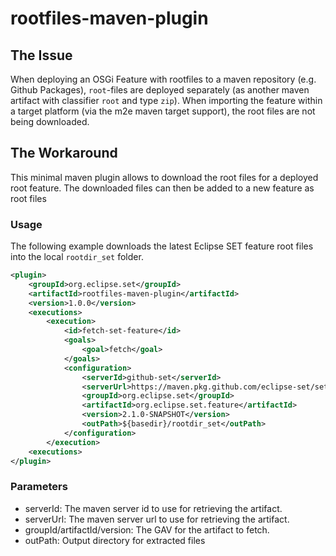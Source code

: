 # rootfiles-maven-plugin

## The Issue

When deploying an OSGi Feature with rootfiles to a maven repository (e.g. Github Packages), `root`-files are deployed separately (as another maven artifact with classifier `root` and type `zip`). When importing the feature within a target platform (via the m2e maven target support), the root files are not being downloaded.

## The Workaround

This minimal maven plugin allows to download the root files for a deployed root feature. The downloaded files can then be added to a new feature as root files

### Usage

The following example downloads the latest Eclipse SET feature root files into the local `rootdir_set` folder.

```xml
<plugin>
    <groupId>org.eclipse.set</groupId>
	<artifactId>rootfiles-maven-plugin</artifactId>
	<version>1.0.0</version>
	<executions>
	    <execution>
		    <id>fetch-set-feature</id>
			<goals>
			    <goal>fetch</goal>
			</goals>
			<configuration>
                <serverId>github-set</serverId>
                <serverUrl>https://maven.pkg.github.com/eclipse-set/set</serverUrl>
                <groupId>org.eclipse.set</groupId>
                <artifactId>org.eclipse.set.feature</artifactId>
                <version>2.1.0-SNAPSHOT</version>
                <outPath>${basedir}/rootdir_set</outPath>
            </configuration>
	    </execution>
    <executions>
</plugin>
```

### Parameters

- serverId: The maven server id to use for retrieving the artifact.
- serverUrl: The maven server url to use for retrieving the artifact.
- groupId/artifactId/version: The GAV for the artifact to fetch.
- outPath: Output directory for extracted files
